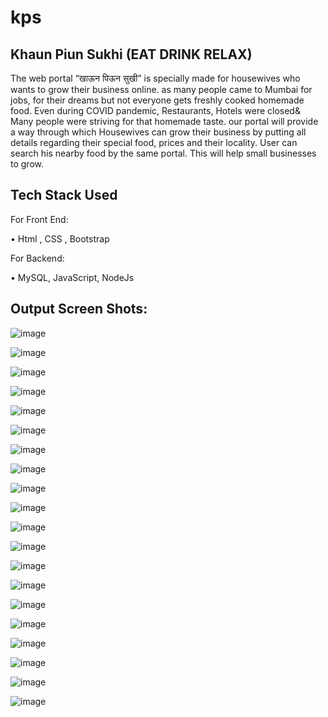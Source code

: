# kps
 ## Khaun Piun Sukhi (EAT DRINK RELAX)
 
The web portal “खाऊन पिऊन सुखी” is specially made for housewives who wants to grow their business online.
as many people came to Mumbai for jobs, for their dreams but not everyone gets freshly cooked homemade food.
Even during COVID pandemic, Restaurants, Hotels were closed& Many people were striving for that homemade taste. 
our portal will provide a way through which Housewives can grow their business by putting all details regarding their special food, prices and their locality. 
User can search his nearby food by the same portal. This will help small businesses to grow.

## Tech Stack Used

For Front End:

 •	Html , CSS , Bootstrap

For Backend:

 •	MySQL, JavaScript, NodeJs
 
 
 ## Output Screen Shots:
 

 
 ![image](https://user-images.githubusercontent.com/53164503/129842681-0f71e9c4-0dac-446b-a9cb-a6df40772ed1.png)
 
 
![image](https://user-images.githubusercontent.com/53164503/129842847-7d733fef-ca6e-4c9b-9f42-6ee36618f984.png)


![image](https://user-images.githubusercontent.com/53164503/129842859-7593d339-29d2-4554-a70a-274b435eefb2.png)


![image](https://user-images.githubusercontent.com/53164503/129842872-b3064e46-4181-47ac-96c1-3dfa1d6a9602.png)


![image](https://user-images.githubusercontent.com/53164503/129842900-39a8faeb-908a-42c4-9511-560997517131.png)


![image](https://user-images.githubusercontent.com/53164503/129842910-f453ae52-faf3-4593-ad27-6b0dcb097239.png)


![image](https://user-images.githubusercontent.com/53164503/129842920-97428e4c-a69d-4a92-ad19-f4db9027291f.png)


![image](https://user-images.githubusercontent.com/53164503/129842927-6afd57a2-1741-4ed4-bd29-24fa791b06ba.png)


![image](https://user-images.githubusercontent.com/53164503/129842934-55d18f03-9727-4be8-bf0d-f29a5dd7051d.png)


![image](https://user-images.githubusercontent.com/53164503/129842940-c42635d0-3164-4ca9-a2c8-93a5f1cbd9b1.png)


![image](https://user-images.githubusercontent.com/53164503/129842949-220c7414-a55e-49ee-8735-0cfca9469bc9.png)


![image](https://user-images.githubusercontent.com/53164503/129842953-9c2583b1-b800-40c2-9c45-f09c6b9b4e03.png)


![image](https://user-images.githubusercontent.com/53164503/129842960-30357311-1dcb-445d-9544-085003170e24.png)


![image](https://user-images.githubusercontent.com/53164503/129842967-9dfeea56-6ad2-4193-923a-d2950bc150d7.png)


![image](https://user-images.githubusercontent.com/53164503/129842974-9cf4d946-e4f5-4fe6-8f96-800f209d41d8.png)


![image](https://user-images.githubusercontent.com/53164503/129842983-a10ac7d1-fd95-454d-9082-dc5eaec3c298.png)


![image](https://user-images.githubusercontent.com/53164503/129843000-79517c1c-ae5a-4ce5-ac68-94eded9b0948.png)



![image](https://user-images.githubusercontent.com/53164503/129843015-e52bbe9f-cc9d-415c-8c15-fc2ec2552063.png)


![image](https://user-images.githubusercontent.com/53164503/129843029-1a7ffe5a-8a6c-4ed9-a1b5-916c9fe55142.png)


![image](https://user-images.githubusercontent.com/53164503/129843037-a6b495ac-3581-40e4-9c93-dc0feeca5ca5.png)




 
 


 
